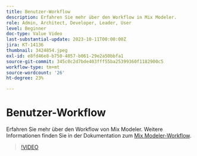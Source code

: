 ```yaml
---
title: Benutzer-Workflow
description: Erfahren Sie mehr über den Workflow in Mix Modeler.
role: Admin, Architect, Developer, Leader, User
level: Beginner
doc-type: Value Video
last-substantial-update: 2023-10-11T00:00:00Z
jira: KT-14136
thumbnail: 3424854.jpeg
exl-id: e8fd46e8-b750-4057-b061-29e2a50bbfa1
source-git-commit: 345c0c2d7bde403fff55ba25399360f1182900c5
workflow-type: tm+mt
source-wordcount: '26'
ht-degree: 23%

---
```


# Benutzer-Workflow

Erfahren Sie mehr über den Workflow von Mix Modeler. Weitere Informationen finden Sie in der Dokumentation zum [Mix Modeler-Workflow](https://experienceleague.adobe.com/de/docs/mix-modeler/using/get-started/workflow).

>[!VIDEO](https://video.tv.adobe.com/v/3424854?learn=on&enablevpops)
